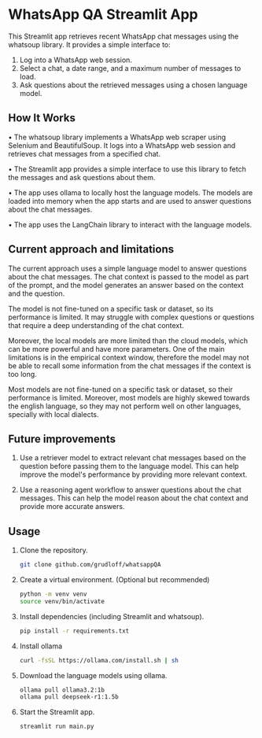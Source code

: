 # WhatsApp QA Streamlit App

This Streamlit app retrieves recent WhatsApp chat messages using the whatsoup library. It provides a simple interface to:
1. Log into a WhatsApp web session.
2. Select a chat, a date range, and a maximum number of messages to load.
3. Ask questions about the retrieved messages using a chosen language model.

## How It Works
• The whatsoup library implements a WhatsApp web scraper using Selenium and BeautifulSoup. It logs into a WhatsApp web session and retrieves chat messages from a specified chat.

• The Streamlit app provides a simple interface to use this library to fetch the messages and ask questions about them.

• The app uses ollama to locally host the language models. The models are loaded into memory when the app starts and are used to answer questions about the chat messages.

• The app uses the LangChain library to interact with the language models.

## Current approach and limitations

The current approach uses a simple language model to answer questions about the chat messages. The chat context is passed to the model as part of the prompt, and the model generates an answer based on the context and the question.

The model is not fine-tuned on a specific task or dataset, so its performance is limited. It may struggle with complex questions or questions that require a deep understanding of the chat context.

Moreover, the local models are more limited than the cloud models, which can be more powerful and have more parameters. One of the main limitations is in the empirical context window, therefore the model may not be able to recall some information from the chat messages if the context is too long.

Most models are not fine-tuned on a specific task or dataset, so their performance is limited. Moreover, most models are highly skewed towards the english language, so they may not perform well on other languages, specially with local dialects.

## Future improvements

1. Use a retriever model to extract relevant chat messages based on the question before passing them to the language model. This can help improve the model's performance by providing more relevant context.

2. Use a reasoning agent workflow to answer questions about the chat messages. This can help the model reason about the chat context and provide more accurate answers.

## Usage
1. Clone the repository.
    ```bash
    git clone github.com/grudloff/whatsappQA
    ```
1. Create a virtual environment. (Optional but recommended)
    ```bash
    python -m venv venv
    source venv/bin/activate
    ```
1. Install dependencies (including Streamlit and whatsoup).
    ```bash
    pip install -r requirements.txt
    ```
1. Install ollama
    ```bash
    curl -fsSL https://ollama.com/install.sh | sh
    ```
1. Download the language models using ollama.
    ```bash
    ollama pull ollama3.2:1b
    ollama pull deepseek-r1:1.5b
    ```
1. Start the Streamlit app.
    ```bash
    streamlit run main.py  
    ```
